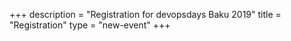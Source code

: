 +++
description = "Registration for devopsdays Baku 2019"
title = "Registration"
type = "new-event"
+++
<br>

<!--
### You can always use the following link to get tickets: [https://devopsdays.ticketsetup.com] (https://devopsdays.ticketsetup.com)
-->